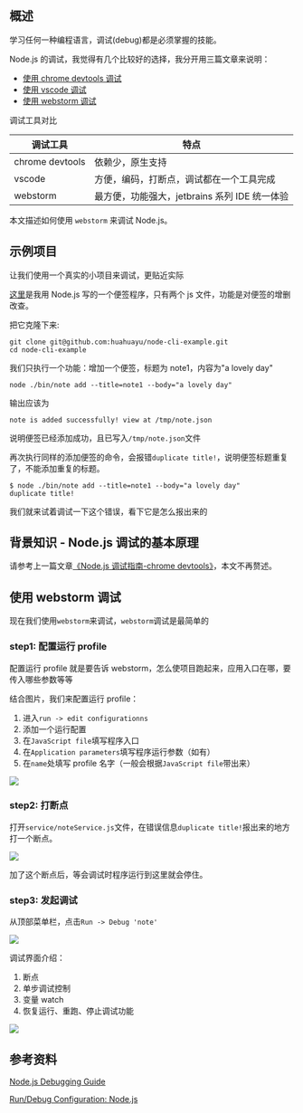 [//title]: (Node.js调试指南-webstorm)
[//englishtitle]: (nodejs-debug-guide-webstorm)
[//category]: (node,javascript,webstorm)
[//tags]: (nodejs,javascript,debug,调试,chrome,devtools,vscode,webstorm)
[//createtime]: (20200515)
[//updatetime]: (20200515)

## 概述

学习任何一种编程语言，调试(debug)都是必须掌握的技能。

Node.js 的调试，我觉得有几个比较好的选择，我分开用三篇文章来说明：

- [使用 chrome devtools 调试](https://liushiming.cn/2020/05/15/nodejs-debug-guide-chrome-devtools/)
- [使用 vscode 调试](https://liushiming.cn/2020/05/15/nodejs-debug-guide-vscode/)
- [使用 webstorm 调试](https://liushiming.cn/2020/05/15/nodejs-debug-guide-webstorm/)

调试工具对比

| 调试工具        | 特点                                          |
| --------------- | --------------------------------------------- |
| chrome devtools | 依赖少，原生支持                              |
| vscode          | 方便，编码，打断点，调试都在一个工具完成      |
| webstorm        | 最方便，功能强大，jetbrains 系列 IDE 统一体验 |

本文描述如何使用 `webstorm` 来调试 Node.js。

## 示例项目

让我们使用一个真实的小项目来调试，更贴近实际

[这里](https://github.com/huahuayu/node-cli-example)是我用 Node.js 写的一个便签程序，只有两个 js 文件，功能是对便签的增删改查。

把它克隆下来:

```text
git clone git@github.com:huahuayu/node-cli-example.git
cd node-cli-example
```

我们只执行一个功能：增加一个便签，标题为 note1，内容为"a lovely day"

```text
node ./bin/note add --title=note1 --body="a lovely day"
```

输出应该为

```text
note is added successfully! view at /tmp/note.json
```

说明便签已经添加成功，且已写入`/tmp/note.json`文件

再次执行同样的添加便签的命令，会报错`duplicate title!`，说明便签标题重复了，不能添加重复的标题。

```text
$ node ./bin/note add --title=note1 --body="a lovely day"
duplicate title!
```

我们就来试着调试一下这个错误，看下它是怎么报出来的

## 背景知识 - Node.js 调试的基本原理

请参考上一篇文章[《Node.js 调试指南-chrome devtools》](https://liushiming.cn/2020/05/15/nodejs-debug-guide-chrome-devtools/#%E8%83%8C%E6%99%AF%E7%9F%A5%E8%AF%86_%E2%80%93_Node_js_%E8%B0%83%E8%AF%95%E7%9A%84%E5%9F%BA%E6%9C%AC%E5%8E%9F%E7%90%86)，本文不再赘述。

## 使用 webstorm 调试

现在我们使用`webstorm`来调试，`webstorm`调试是最简单的

### step1: 配置运行 profile

配置运行 profile 就是要告诉 webstorm，怎么使项目跑起来，应用入口在哪，要传入哪些参数等等

结合图片，我们来配置运行 profile：

1. 进入`run -> edit configurationns`
1. 添加一个运行配置
1. 在`JavaScript file`填写程序入口
1. 在`Application parameters`填写程序运行参数（如有）
1. 在`name`处填写 profile 名字（一般会根据`JavaScript file`带出来）

![](https://cdn.liushiming.cn/img/20200515151445.png)

### step2: 打断点

打开`service/noteService.js`文件，在错误信息`duplicate title!`报出来的地方打一个断点。

![](https://cdn.liushiming.cn/img/20200515152055.png)

加了这个断点后，等会调试时程序运行到这里就会停住。

### step3: 发起调试

从顶部菜单栏，点击`Run -> Debug 'note'`

![](https://cdn.liushiming.cn/img/20200515152300.png)

调试界面介绍：

1. 断点
1. 单步调试控制
1. 变量 watch
1. 恢复运行、重跑、停止调试功能

![](https://cdn.liushiming.cn/img/20200515152718.png)

## 参考资料

[Node.js Debugging Guide](https://nodejs.org/en/docs/guides/debugging-getting-started/)

[Run/Debug Configuration: Node.js](https://www.jetbrains.com/help/webstorm/run-debug-configuration-node-js.html)
